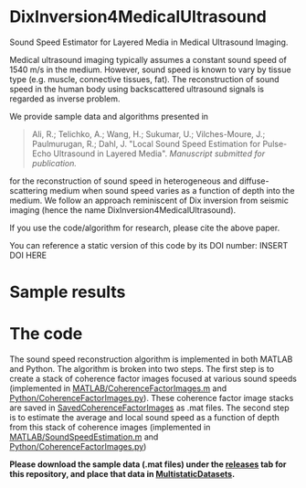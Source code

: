 # DixInversion4MedicalUltrasound

Sound Speed Estimator for Layered Media in Medical Ultrasound Imaging. 

Medical ultrasound imaging typically assumes a constant sound speed of 1540 m/s in the medium. However, sound speed is known to vary by tissue type (e.g. muscle, connective tissues, fat). The reconstruction of sound speed in the human body using backscattered ultrasound signals is regarded as inverse problem. 

We provide sample data and algorithms presented in

> Ali, R.; Telichko, A.; Wang, H.; Sukumar, U.; Vilches-Moure, J.; Paulmurugan, R.; Dahl, J. "Local Sound Speed Estimation for Pulse-Echo Ultrasound in Layered Media". *Manuscript submitted for publication.*

for the reconstruction of sound speed in heterogeneous and diffuse-scattering medium when sound speed varies as a function of depth into the medium. We follow an approach reminiscent of Dix inversion from seismic imaging (hence the name DixInversion4MedicalUltrasound).

If you use the code/algorithm for research, please cite the above paper. 

You can reference a static version of this code by its DOI number:
INSERT DOI HERE

# Sample results

# The code
The sound speed reconstruction algorithm is implemented in both MATLAB and Python. The algorithm is broken into two steps. The first step is to create a stack of coherence factor images focused at various sound speeds (implemented in [MATLAB/CoherenceFactorImages.m](MATLAB/CoherenceFactorImages.m) and [Python/CoherenceFactorImages.py](Python/CoherenceFactorImages.py)). These coherence factor image stacks are saved in [SavedCoherenceFactorImages](SavedCoherenceFactorImages) as .mat files. The second step is to estimate the average and local sound speed as a function of depth from this stack of coherence images (implemented in [MATLAB/SoundSpeedEstimation.m](MATLAB/SoundSpeedEstimation.m) and [Python/CoherenceFactorImages.py](Python/SoundSpeedEstimation.py))

**Please download the sample data (.mat files) under the [releases](https://github.com/rehmanali1994/DixInversion4MedicalUltrasound/releases) tab for this repository, and place that data in [MultistaticDatasets](MultistaticDatasets).**
